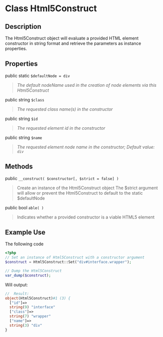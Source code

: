 # Class Html5Construct

## Description

The Html5Construct object will evaluate a provided HTML element constructor in string format and retrieve the parameters as instance properties.

## Properties

public static `$defaultNode = div`
> *The default nodeName used in the creation of node elements via this Html5Construct*

public string `$class`
> *The requested class name(s) in the constructor*

public string `$id`
> *The requested element id in the constructor*

public string `$name`
> *The requested element node name in the constructor; Default value: `div`*

## Methods

public `__construct( $constructor[, $strict = false] )`
> Create an instance of the Html5Construct object
> The $strict argument will allow or prevent the Html5Construct to default to the static $defaultNode

public bool `able( )`
> Indicates whether a provided constructor is a viable HTML5 element

## Example Use

The following code

```php
<?php
// Set an instance of Html5Construct with a constructor argument
$construct = Html5Construct::Set("div#interface.wrapper");

// Dump the Html5Construct
var_dump($construct);
```

Will output:

```php
//  Result:
object(Html5Construct)#1 (3) {
  ["id"]=>
  string(9) "interface"
  ["class"]=>
  string(7) "wrapper"
  ["name"]=>
  string(3) "div"
}
```
